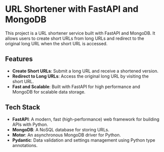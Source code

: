
# URL Shortener with FastAPI and MongoDB

This project is a URL shortener service built with FastAPI and MongoDB. It allows users to create short URLs from long URLs and redirect to the original long URL when the short URL is accessed.


## Features

- **Create Short URLs**: Submit a long URL and receive a shortened version.
- **Redirect to Long URLs**: Access the original long URL by visiting the short URL.
- **Fast and Scalable**: Built with FastAPI for high performance and MongoDB for scalable data storage.


## Tech Stack

- **FastAPI**: A modern, fast (high-performance) web framework for building APIs with Python.
- **MongoDB**: A NoSQL database for storing URLs.
- **Motor**: An asynchronous MongoDB driver for Python.
- **Pydantic**: Data validation and settings management using Python type annotations.
